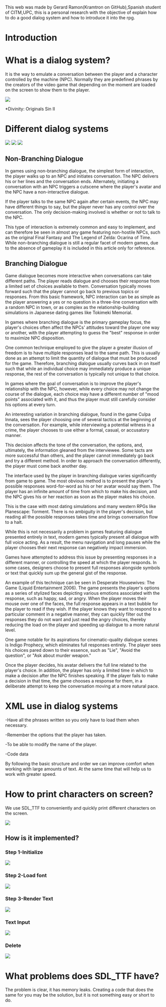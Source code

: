 This web was made by Gerard Ramon(Kramtron on GitHub),Spanish student of CITM,UPC, this is a personal research with the objective of explain how to do a good dialog system and how to introduce it into the rpg.




# Introduction




# What is a dialog system?
It is the way to emulate a conversation between the player and a character controlled by the machine (NPC).
Normally they are predefined phrases by the creators of the video game that depending on the moment are loaded on the screen to show them to the player.


![](https://media.moddb.com/cache/images/games/1/49/48640/thumb_620x2000/New_dialogue_system.png)

 *Divinity: Originals Sin II


# Different dialog systems

![](https://i.stack.imgur.com/yig2q.png)
![](https://dk135eecbplh9.cloudfront.net/assets/blt040e3727e9b40f23/DialogTreeStructure.png)
![](https://i.stack.imgur.com/Krwdk.png)

## Non-Branching Dialogue

In games using non-branching dialogue, the simplest form of interaction, the player walks up to an NPC and initiates conversation. The NPC delivers his or her lines and the conversation ends. Alternately, initiating a conversation with an NPC triggers a cutscene where the player's avatar and the NPC have a non-interactive dialogue.

If the player talks to the same NPC again after certain events, the NPC may have different things to say, but the player never has any control over the conversation. The only decision-making involved is whether or not to talk to the NPC.

This type of interaction is extremely common and easy to implement, and can therefore be seen in almost any game featuring non-hostile NPCs, such as the original Final Fantasy and The Legend of Zelda: Ocarina of Time. While non-branching dialogue is still a regular facet of modern games, due to the absence of gameplay it is included in this article only for reference.

## Branching Dialogue

Game dialogue becomes more interactive when conversations can take different paths. The player reads dialogue and chooses their response from a limited set of choices available to them. Conversation typically moves forward such that the player cannot go back to previous topics or responses.
From this basic framework, NPC interaction can be as simple as the player answering a yes or no question in a three-line conversation with a random NPC in town, or as complex as the relationship-building simulations in Japanese dating games like Tokimeki Memorial.

In games where branching dialogue is the primary gameplay focus, the player's choices often affect the NPCs' attitudes toward the player one way or another, with the player attempting to guess the "best" response in order to maximize NPC disposition.

One common technique employed to give the player a greater illusion of freedom is to have multiple responses lead to the same path. This is usually done as an attempt to limit the quantity of dialogue that must be produced for the game. Therefore, branching dialogue usually curves back in on itself such that while an individual choice may immediately produce a unique response, the rest of the conversation is typically not unique to that choice.

In games where the goal of conversation is to improve the player's relationship with the NPC, however, while every choice may not change the course of the dialogue, each choice may have a different number of "mood points" associated with it, and thus the player must still carefully consider his options at every turn.

An interesting variation in branching dialogue, found in the game Culpa Innata, sees the player choosing one of several tactics at the beginning of the conversation. For example, while interviewing a potential witness in a crime, the player chooses to use either a formal, casual, or accusatory manner.

This decision affects the tone of the conversation, the options, and, ultimately, the information gleaned from the interviewee. Some tacts are more successful than others, and the player cannot immediately go back and try a different method. In order to approach the conversation differently, the player must come back another day.

The interface used by the player in branching dialogue varies significantly from game to game. The most obvious method is to present the player's possible responses word-for-word as his or her avatar would say them. The player has an infinite amount of time from which to make his decision, and the NPC gives his or her reaction as soon as the player makes his choice.

This is the case with most dating simulations and many western RPGs like Planescape: Torment. There is no ambiguity in the player's decision, but reading all the possible responses takes time and brings conversation flow to a halt.

While this is not necessarily a problem in games featuring dialogue presented entirely in text, modern games typically present all dialogue with full voice acting. As a result, the menu navigation and long pauses while the player chooses their next response can negatively impact immersion.

Games have attempted to address this issue by presenting responses in a different manner, or controlling the speed at which the player responds. In some cases, designers choose to present full responses alongside symbols or text that quickly sum up the general gist of the response.

An example of this technique can be seen in Desperate Housewives: The Game (Liquid Entertainment 2006). The game presents the player's options as a series of stylized faces depicting various emotions associated with the response, such as happy, sad, or angry. When the player moves their mouse over one of the faces, the full response appears in a text bubble for the player to read if they wish.
If the player knows they want to respond to a particular comment in a negative manner, they can quickly filter out the responses they do not want and just read the angry choices, thereby reducing the load on the player and speeding up dialogue to a more natural level.

One game notable for its aspirations for cinematic-quality dialogue scenes is Indigo Prophecy, which eliminates full responses entirely. The player sees his choices pared down to their essence, such as "Lie", "Avoid the question", or "Ask about murder weapon."

Once the player decides, his avatar delivers the full line related to the player's choice. In addition, the player has only a limited time in which to make a decision after the NPC finishes speaking. If the player fails to make a decision in that time, the game chooses a response for them, in a deliberate attempt to keep the conversation moving at a more natural pace.

# XML use in dialog systems
-Have all the phrases written so you only have to load them when necessary.

-Remember the options that the player has taken.

-To be able to modify the name of the player.

-Code data

By following the basic structure and order we can improve comfort when working with large amounts of text. At the same time that will help us to work with greater speed.

# How to print characters on screen?

We use SDL_TTF to conveniently and quickly print different characters on the screen.

![](https://lispbuilder.github.io/documentation/ttf-hello-world.png)

## How is it implemented?

### Step 1-Initialize
![](https://raw.githubusercontent.com/kramtron/Dialog-System/main/img/1.png)

### Step 2-Load font
![](https://raw.githubusercontent.com/kramtron/Dialog-System/main/img/2.png)

### Step 3-Render Text
![](https://raw.githubusercontent.com/kramtron/Dialog-System/main/img/3.png)

### Text Input
![](https://raw.githubusercontent.com/kramtron/Dialog-System/main/img/4.png)

### Delete
![](https://raw.githubusercontent.com/kramtron/Dialog-System/main/img/5.png)
# What problems does SDL_TTF have?

The problem is clear, it has memory leaks.
Creating a code that does the same for you may be the solution, but it is not something easy or short to do.
